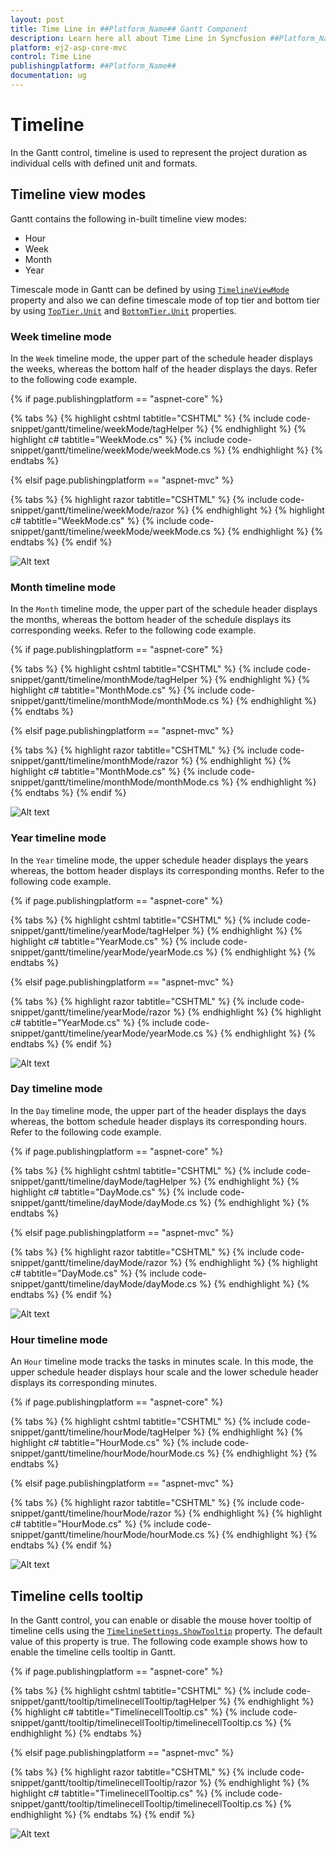 ```yaml
---
layout: post
title: Time Line in ##Platform_Name## Gantt Component
description: Learn here all about Time Line in Syncfusion ##Platform_Name## Gantt component of Syncfusion Essential JS 2 and more.
platform: ej2-asp-core-mvc
control: Time Line
publishingplatform: ##Platform_Name##
documentation: ug
---
```



# Timeline 

In the Gantt control, timeline is used to represent the project duration as individual cells with defined unit and formats.

## Timeline view modes

Gantt contains the following in-built timeline view modes:

* Hour
* Week
* Month
* Year

Timescale mode in Gantt can be defined by using [`TimelineViewMode`](https://help.syncfusion.com/cr/aspnetcore-js2/Syncfusion.EJ2.Gantt.TimelineViewMode.html) property and also we can define timescale mode of top tier and bottom tier by using [`TopTier.Unit`](https://help.syncfusion.com/cr/aspnetcore-js2/Syncfusion.EJ2.Gantt.GanttTimelineTierSettings.html#Syncfusion_EJ2_Gantt_GanttTimelineTierSettings_Unit) and [`BottomTier.Unit`](https://help.syncfusion.com/cr/aspnetcore-js2/Syncfusion.EJ2.Gantt.GanttTimelineTierSettings.html#Syncfusion_EJ2_Gantt_GanttTimelineTierSettings_Unit) properties.

### Week timeline mode

In the `Week` timeline mode, the upper part of the schedule header displays the weeks, whereas the bottom half of the header displays the days. Refer to the following code example.

{% if page.publishingplatform == "aspnet-core" %}

{% tabs %}
{% highlight cshtml tabtitle="CSHTML" %}
{% include code-snippet/gantt/timeline/weekMode/tagHelper %}
{% endhighlight %}
{% highlight c# tabtitle="WeekMode.cs" %}
{% include code-snippet/gantt/timeline/weekMode/weekMode.cs %}
{% endhighlight %}
{% endtabs %}

{% elsif page.publishingplatform == "aspnet-mvc" %}

{% tabs %}
{% highlight razor tabtitle="CSHTML" %}
{% include code-snippet/gantt/timeline/weekMode/razor %}
{% endhighlight %}
{% highlight c# tabtitle="WeekMode.cs" %}
{% include code-snippet/gantt/timeline/weekMode/weekMode.cs %}
{% endhighlight %}
{% endtabs %}
{% endif %}



![Alt text](images/weekMode.png)

### Month timeline mode

In the `Month` timeline mode, the upper part of the schedule header displays the months, whereas the bottom header of the schedule displays its corresponding weeks. Refer to the following code example.

{% if page.publishingplatform == "aspnet-core" %}

{% tabs %}
{% highlight cshtml tabtitle="CSHTML" %}
{% include code-snippet/gantt/timeline/monthMode/tagHelper %}
{% endhighlight %}
{% highlight c# tabtitle="MonthMode.cs" %}
{% include code-snippet/gantt/timeline/monthMode/monthMode.cs %}
{% endhighlight %}
{% endtabs %}

{% elsif page.publishingplatform == "aspnet-mvc" %}

{% tabs %}
{% highlight razor tabtitle="CSHTML" %}
{% include code-snippet/gantt/timeline/monthMode/razor %}
{% endhighlight %}
{% highlight c# tabtitle="MonthMode.cs" %}
{% include code-snippet/gantt/timeline/monthMode/monthMode.cs %}
{% endhighlight %}
{% endtabs %}
{% endif %}



![Alt text](images/monthMode.png)

### Year timeline mode

In the `Year` timeline mode, the upper schedule header displays the years whereas, the bottom header displays its corresponding months. Refer to the following code example.

{% if page.publishingplatform == "aspnet-core" %}

{% tabs %}
{% highlight cshtml tabtitle="CSHTML" %}
{% include code-snippet/gantt/timeline/yearMode/tagHelper %}
{% endhighlight %}
{% highlight c# tabtitle="YearMode.cs" %}
{% include code-snippet/gantt/timeline/yearMode/yearMode.cs %}
{% endhighlight %}
{% endtabs %}

{% elsif page.publishingplatform == "aspnet-mvc" %}

{% tabs %}
{% highlight razor tabtitle="CSHTML" %}
{% include code-snippet/gantt/timeline/yearMode/razor %}
{% endhighlight %}
{% highlight c# tabtitle="YearMode.cs" %}
{% include code-snippet/gantt/timeline/yearMode/yearMode.cs %}
{% endhighlight %}
{% endtabs %}
{% endif %}



![Alt text](images/yearMode.png)

### Day timeline mode

In the `Day` timeline mode, the upper part of the header displays the days whereas, the bottom schedule header displays its corresponding hours. Refer to the following code example.

{% if page.publishingplatform == "aspnet-core" %}

{% tabs %}
{% highlight cshtml tabtitle="CSHTML" %}
{% include code-snippet/gantt/timeline/dayMode/tagHelper %}
{% endhighlight %}
{% highlight c# tabtitle="DayMode.cs" %}
{% include code-snippet/gantt/timeline/dayMode/dayMode.cs %}
{% endhighlight %}
{% endtabs %}

{% elsif page.publishingplatform == "aspnet-mvc" %}

{% tabs %}
{% highlight razor tabtitle="CSHTML" %}
{% include code-snippet/gantt/timeline/dayMode/razor %}
{% endhighlight %}
{% highlight c# tabtitle="DayMode.cs" %}
{% include code-snippet/gantt/timeline/dayMode/dayMode.cs %}
{% endhighlight %}
{% endtabs %}
{% endif %}



![Alt text](images/dayMode.png)

### Hour timeline mode

An `Hour` timeline mode tracks the tasks in minutes scale. In this mode, the upper schedule header displays hour scale and the lower schedule header displays its corresponding minutes.

{% if page.publishingplatform == "aspnet-core" %}

{% tabs %}
{% highlight cshtml tabtitle="CSHTML" %}
{% include code-snippet/gantt/timeline/hourMode/tagHelper %}
{% endhighlight %}
{% highlight c# tabtitle="HourMode.cs" %}
{% include code-snippet/gantt/timeline/hourMode/hourMode.cs %}
{% endhighlight %}
{% endtabs %}

{% elsif page.publishingplatform == "aspnet-mvc" %}

{% tabs %}
{% highlight razor tabtitle="CSHTML" %}
{% include code-snippet/gantt/timeline/hourMode/razor %}
{% endhighlight %}
{% highlight c# tabtitle="HourMode.cs" %}
{% include code-snippet/gantt/timeline/hourMode/hourMode.cs %}
{% endhighlight %}
{% endtabs %}
{% endif %}



![Alt text](images/hourMode.png)

## Timeline cells tooltip

In the Gantt control, you can enable or disable the mouse hover tooltip of timeline cells using the [`TimelineSettings.ShowTooltip`](https://help.syncfusion.com/cr/aspnetcore-js2/Syncfusion.EJ2.Gantt.GanttTimelineSettings.html#Syncfusion_EJ2_Gantt_GanttTimelineSettings_ShowTooltip) property. The default value of this property is true. The following code example shows how to enable the timeline cells tooltip in Gantt.

{% if page.publishingplatform == "aspnet-core" %}

{% tabs %}
{% highlight cshtml tabtitle="CSHTML" %}
{% include code-snippet/gantt/tooltip/timelinecellTooltip/tagHelper %}
{% endhighlight %}
{% highlight c# tabtitle="TimelinecellTooltip.cs" %}
{% include code-snippet/gantt/tooltip/timelinecellTooltip/timelinecellTooltip.cs %}
{% endhighlight %}
{% endtabs %}

{% elsif page.publishingplatform == "aspnet-mvc" %}

{% tabs %}
{% highlight razor tabtitle="CSHTML" %}
{% include code-snippet/gantt/tooltip/timelinecellTooltip/razor %}
{% endhighlight %}
{% highlight c# tabtitle="TimelinecellTooltip.cs" %}
{% include code-snippet/gantt/tooltip/timelinecellTooltip/timelinecellTooltip.cs %}
{% endhighlight %}
{% endtabs %}
{% endif %}



![Alt text](images/timelinecellTooltip.png)
